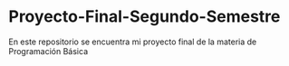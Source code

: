 # Proyecto-Final-Segundo-Semestre
En este repositorio se encuentra mi proyecto final de la materia de Programación Básica 
